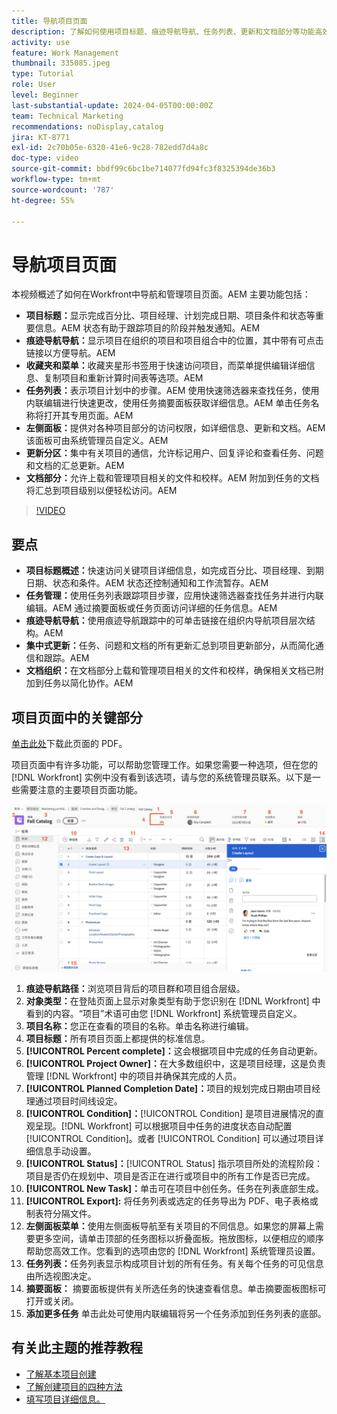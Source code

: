 ```yaml
---
title: 导航项目页面
description: 了解如何使用项目标题、痕迹导航导航、任务列表、更新和文档部分等功能高效地导航和管理Workfront项目页面。
activity: use
feature: Work Management
thumbnail: 335085.jpeg
type: Tutorial
role: User
level: Beginner
last-substantial-update: 2024-04-05T00:00:00Z
team: Technical Marketing
recommendations: noDisplay,catalog
jira: KT-8771
exl-id: 2c70b05e-6320-41e6-9c28-782edd7d4a8c
doc-type: video
source-git-commit: bbdf99c6bc1be714077fd94fc3f8325394de36b3
workflow-type: tm+mt
source-wordcount: '787'
ht-degree: 55%

---
```


# 导航项目页面

本视频概述了如何在Workfront中导航和管理项目页面。&#x200B;AEM 主要功能包括：

* **项目标题：**&#x200B;显示完成百分比、项目经理、计划完成日期、项目条件和状态等重要信息。&#x200B;AEM 状态有助于跟踪项目的阶段并触发通知。&#x200B;AEM
* **痕迹导航导航：**&#x200B;显示项目在组织的项目和项目组合中的位置，其中带有可点击链接以方便导航。&#x200B;AEM
* **收藏夹和菜单：**&#x200B;收藏夹星形书签用于快速访问项目，而菜单提供编辑详细信息、复制项目和重新计算时间表等选项。&#x200B;AEM
* **任务列表：**&#x200B;表示项目计划中的步骤。&#x200B;AEM 使用快速筛选器来查找任务，使用内联编辑进行快速更改，使用任务摘要面板获取详细信息。&#x200B;AEM 单击任务名称将打开其专用页面。&#x200B;AEM
* **左侧面板：**&#x200B;提供对各种项目部分的访问权限，如详细信息、更新和文档。&#x200B;AEM 该面板可由系统管理员自定义。&#x200B;AEM
* **更新分区：**&#x200B;集中有关项目的通信，允许标记用户、回复评论和查看任务、问题和文档的汇总更新。&#x200B;AEM
* **文档部分：**&#x200B;允许上载和管理项目相关的文件和校样。&#x200B;AEM 附加到任务的文档将汇总到项目级别以便轻松访问。&#x200B;AEM


>[!VIDEO](https://video.tv.adobe.com/v/3449736/?quality=12&learn=on&enablevpops=1&captions=chi_hans)

## 要点

* **项目标题概述：**&#x200B;快速访问关键项目详细信息，如完成百分比、项目经理、到期日期、状态和条件。&#x200B;AEM 状态还控制通知和工作流暂存。&#x200B;AEM
* **任务管理：**&#x200B;使用任务列表跟踪项目步骤，应用快速筛选器查找任务并进行内联编辑。&#x200B;AEM 通过摘要面板或任务页面访问详细的任务信息。&#x200B;AEM
* **痕迹导航导航：**&#x200B;使用痕迹导航跟踪中的可单击链接在组织内导航项目层次结构。&#x200B;AEM
* **集中式更新：**&#x200B;任务、问题和文档的所有更新汇总到项目更新部分，从而简化通信和跟踪。&#x200B;AEM
* **文档组织：**&#x200B;在文档部分上载和管理项目相关的文件和校样，确保相关文档已附加到任务以简化协作。&#x200B;AEM


## 项目页面中的关键部分

[单击此处](/help/assets/key-parts-of-the-project-page.pdf)下载此页面的 PDF。

项目页面中有许多功能，可以帮助您管理工作。如果您需要一种选项，但在您的 [!DNL Workfront] 实例中没有看到该选项，请与您的系统管理员联系。以下是一些需要注意的主要项目页面功能。

![项目页面截图](assets/project-page-graphic-for-planner-v2.png)

1. **痕迹导航路径：**&#x200B;浏览项目背后的项目群和项目组合层级。
2. **对象类型：**&#x200B;在登陆页面上显示对象类型有助于您识别在 [!DNL Workfront] 中看到的内容。“项目”术语可由您 [!DNL Workfront] 系统管理员自定义。
3. **项目名称：**&#x200B;您正在查看的项目的名称。单击名称进行编辑。
4. **项目标题：**&#x200B;所有项目页面上都提供的标准信息。
5. **[!UICONTROL Percent complete]：**&#x200B;这会根据项目中完成的任务自动更新。
6. **[!UICONTROL Project Owner]：**&#x200B;在大多数组织中，这是项目经理，这是负责管理 [!DNL Workfront] 中的项目并确保其完成的人员。
7. **[!UICONTROL Planned Completion Date]：**&#x200B;项目的规划完成日期由项目经理通过项目时间线设定。
8. **[!UICONTROL Condition]：**&#x200B;[!UICONTROL Condition] 是项目进展情况的直观呈现。[!DNL Workfront] 可以根据项目中任务的进度状态自动配置 [!UICONTROL Condition]。或者 [!UICONTROL Condition] 可以通过项目详细信息手动设置。
9. **[!UICONTROL Status]：**&#x200B;[!UICONTROL Status] 指示项目所处的流程阶段：项目是否仍在规划中、项目是否正在进行或项目中的所有工作是否已完成。
10. **[!UICONTROL New Task]：**&#x200B;单击可在项目中创任务。任务在列表底部生成。
11. **[!UICONTROL Export]:** 将任务列表或选定的任务导出为 PDF、电子表格或制表符分隔文件。
12. **左侧面板菜单：**&#x200B;使用左侧面板导航至有关项目的不同信息。如果您的屏幕上需要更多空间，请单击顶部的任务图标以折叠面板。拖放图标，以便相应的顺序帮助您高效工作。您看到的选项由您的 [!DNL Workfront] 系统管理员设置。
13. **任务列表：**&#x200B;任务列表显示构成项目计划的所有任务。有关每个任务的可见信息由所选视图决定。
14. **摘要面板：** 摘要面板提供有关所选任务的快速查看信息。单击摘要面板图标可打开或关闭。
15. **添加更多任务** 单击此处可使用内联编辑将另一个任务添加到任务列表的底部。

## 有关此主题的推荐教程

* [了解基本项目创建](/help/manage-work/projects/understand-basic-project-creation.md)
* [了解创建项目的四种方法](/help/manage-work/projects/understand-other-ways-to-create-projects.md)
* [填写项目详细信息。](/help/manage-work/projects/fill-in-the-project-details.md)

